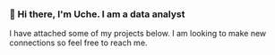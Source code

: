 ### 👋 Hi there, I'm Uche. I am a data analyst 

I have attached some of my projects below. I am looking to make new connections so feel free to reach me.
